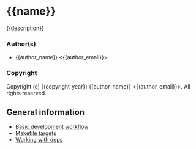 # {{name}}

{{description}}

### Author(s)

* {{author_name}} <{{author_email}}>

### Copyright

Copyright (c) {{copyright_year}} {{author_name}} <{{author_email}}>.  All rights reserved.


## General information

 * [Basic development workflow](https://github.com/EchoTeam/rebar-templates/blob/master/service_DEV.md)
 * [Makefile targets](https://github.com/EchoTeam/rebar-templates/blob/master/service_MAKE.md)
 * [Working with deps](https://github.com/EchoTeam/rebar-templates/blob/master/service_DEPS.md)
